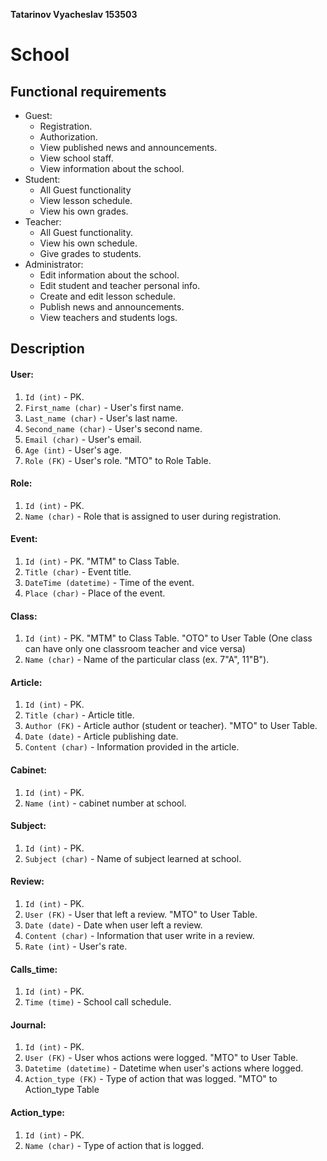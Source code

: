 **Tatarinov Vyacheslav 153503**
# School

## Functional requirements
* Guest:
  * Registration.
  * Authorization.
  * View published news and announcements.
  * View school staff.
  * View information about the school.
* Student:
  * All Guest functionality
  * View lesson schedule.
  * View his own grades.
* Teacher:
  * All Guest functionality.
  * View his own schedule.
  * Give grades to students.
* Administrator:
  * Edit information about the school.
  * Edit student and teacher personal info.
  * Create and edit lesson schedule.
  * Publish news and announcements.
  * View teachers and students logs.



## Description
#### User:
1. `Id (int)` - PK.
2. `First_name (char)` - User's first name.
3. `Last_name (char)` - User's last name.
4. `Second_name (char)` - User's second name.
5. `Email (char)` - User's email.
6. `Age (int)` - User's age.
7. `Role (FK)` -  User's role. "MTO" to Role Table.

#### Role:
1. `Id (int)` - PK.
2. `Name (char)` - Role that is assigned to user during registration.

#### Event:
1. `Id (int)` - PK. "MTM" to Class Table.
2. `Title (char)` - Event title.
3. `DateTime (datetime)` - Time of the event.
4. `Place (char)` - Place of the event.

#### Class:
1. `Id (int)` - PK. "MTM" to Class Table.  "OTO" to User Table (One class can have only one classroom teacher and vice versa)
2. `Name (char)` - Name of the particular class (ex. 7"A", 11"B").  

#### Article:
1. `Id (int)` - PK.
2. `Title (char)` - Article title.
3. `Author (FK)` - Article author (student or teacher). "MTO" to User Table.
4. `Date (date)` - Article publishing date.
5. `Content (char)` - Information provided in the article.

#### Cabinet:
1. `Id (int)` - PK.
2. `Name (int)` - cabinet number at school.
   
#### Subject:
1. `Id (int)` - PK.
2. `Subject (char)` - Name of subject learned at school.

#### Review:
1. `Id (int)` - PK.
2. `User (FK)` - User that left a review. "MTO" to User Table.
3. `Date (date)` - Date when user left a review.
4. `Content (char)` - Information that user write in a review.
5. `Rate (int)` - User's rate.

#### Calls_time:
1. `Id (int)` - PK.
2. `Time (time)` - School call schedule.

#### Journal:
1. `Id (int)` - PK.
2. `User (FK)` - User whos actions were logged. "MTO" to User Table.
3. `Datetime (datetime)` - Datetime when user's actions where logged.
4. `Action_type (FK)` - Type of action that was logged. "MTO" to Action_type Table

#### Action_type:
1. `Id (int)` - PK.
2. `Name (char)` - Type of action that is logged.

   



   
